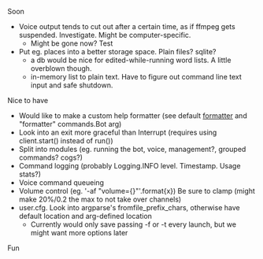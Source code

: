 Soon
- Voice output tends to cut out after a certain time, as if ffmpeg gets suspended. Investigate. Might be computer-specific.
    - Might be gone now? Test
- Put eg. places into a better storage space. Plain files? sqlite?
    - a db would be nice for edited-while-running word lists. A little overblown though.
    - in-memory list to plain text. Have to figure out command line text input and safe shutdown.

Nice to have
- Would like to make a custom help formatter
(see default [formatter](https://github.com/Rapptz/discord.py/blob/async/discord/ext/commands/formatter.py)
and "formatter" commands.Bot arg)
- Look into an exit more graceful than Interrupt (requires using client.start() instead of run())
- Split into modules (eg. running the bot, voice, management?, grouped commands? cogs?)
- Command logging (probably Logging.INFO level. Timestamp. Usage stats?)
- Voice command queueing
- Volume control (eg. '-af "volume={}"'.format{x}) Be sure to clamp (might make 20%/0.2 the max to not take over channels)
- user.cfg. Look into argparse's fromfile_prefix_chars, otherwise have default location and arg-defined location
    - Currently would only save passing -f or -t every launch, but we might want more options later

Fun
